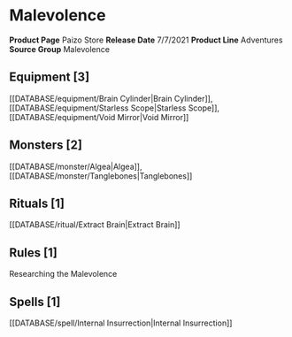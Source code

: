 ﻿---
id: '88'
name: Malevolence
rarity: Common
rus_type_level: null
source: null
trait: null
type: Source

---
# Malevolence

**Product Page** Paizo Store
**Release Date** 7/7/2021
**Product Line** Adventures
**Source Group** Malevolence

## Equipment [3]

[[DATABASE/equipment/Brain Cylinder|Brain Cylinder]], [[DATABASE/equipment/Starless Scope|Starless Scope]], [[DATABASE/equipment/Void Mirror|Void Mirror]]

## Monsters [2]

[[DATABASE/monster/Algea|Algea]], [[DATABASE/monster/Tanglebones|Tanglebones]]

## Rituals [1]

[[DATABASE/ritual/Extract Brain|Extract Brain]]

## Rules [1]

Researching the Malevolence

## Spells [1]

[[DATABASE/spell/Internal Insurrection|Internal Insurrection]]
